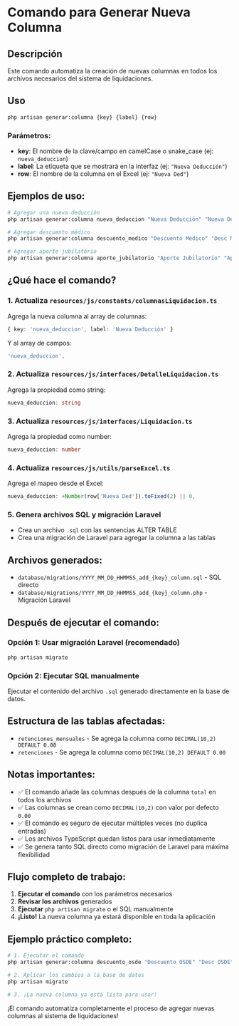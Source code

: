 # Comando para Generar Nueva Columna

## Descripción
Este comando automatiza la creación de nuevas columnas en todos los archivos necesarios del sistema de liquidaciones.

## Uso
```bash
php artisan generar:columna {key} {label} {row}
```

### Parámetros:
- **key**: El nombre de la clave/campo en camelCase o snake_case (ej: `nueva_deduccion`)
- **label**: La etiqueta que se mostrará en la interfaz (ej: `"Nueva Deducción"`)
- **row**: El nombre de la columna en el Excel (ej: `"Nueva Ded"`)

## Ejemplos de uso:
```bash
# Agregar una nueva deducción
php artisan generar:columna nueva_deduccion "Nueva Deducción" "Nueva Ded"

# Agregar descuento médico
php artisan generar:columna descuento_medico "Descuento Médico" "Desc Med"

# Agregar aporte jubilatorio
php artisan generar:columna aporte_jubilatorio "Aporte Jubilatorio" "Ap Jubil"
```

## ¿Qué hace el comando?

### 1. Actualiza `resources/js/constants/columnasLiquidacion.ts`
Agrega la nueva columna al array de columnas:
```typescript
{ key: 'nueva_deduccion', label: 'Nueva Deducción' }
```

Y al array de campos:
```typescript
'nueva_deduccion',
```

### 2. Actualiza `resources/js/interfaces/DetalleLiquidacion.ts`
Agrega la propiedad como string:
```typescript
nueva_deduccion: string
```

### 3. Actualiza `resources/js/interfaces/Liquidacion.ts`
Agrega la propiedad como number:
```typescript
nueva_deduccion: number
```

### 4. Actualiza `resources/js/utils/parseExcel.ts`
Agrega el mapeo desde el Excel:
```typescript
nueva_deduccion: +Number(row['Nueva Ded']).toFixed(2) || 0,
```

### 5. Genera archivos SQL y migración Laravel
- Crea un archivo `.sql` con las sentencias ALTER TABLE
- Crea una migración de Laravel para agregar la columna a las tablas

## Archivos generados:
- `database/migrations/YYYY_MM_DD_HHMMSS_add_{key}_column.sql` - SQL directo
- `database/migrations/YYYY_MM_DD_HHMMSS_add_{key}_column.php` - Migración Laravel

## Después de ejecutar el comando:

### Opción 1: Usar migración Laravel (recomendado)
```bash
php artisan migrate
```

### Opción 2: Ejecutar SQL manualmente
Ejecutar el contenido del archivo `.sql` generado directamente en la base de datos.

## Estructura de las tablas afectadas:
- `retenciones_mensuales` - Se agrega la columna como `DECIMAL(10,2) DEFAULT 0.00`
- `retenciones` - Se agrega la columna como `DECIMAL(10,2) DEFAULT 0.00`

## Notas importantes:
- ✅ El comando añade las columnas después de la columna `total` en todos los archivos
- ✅ Las columnas se crean como `DECIMAL(10,2)` con valor por defecto `0.00`
- ✅ El comando es seguro de ejecutar múltiples veces (no duplica entradas)
- ✅ Los archivos TypeScript quedan listos para usar inmediatamente
- ✅ Se genera tanto SQL directo como migración de Laravel para máxima flexibilidad

## Flujo completo de trabajo:
1. **Ejecutar el comando** con los parámetros necesarios
2. **Revisar los archivos** generados
3. **Ejecutar** `php artisan migrate` o el SQL manualmente
4. **¡Listo!** La nueva columna ya estará disponible en toda la aplicación

## Ejemplo práctico completo:

```bash
# 1. Ejecutar el comando
php artisan generar:columna descuento_osde "Descuento OSDE" "Desc OSDE"

# 2. Aplicar los cambios a la base de datos
php artisan migrate

# 3. ¡La nueva columna ya está lista para usar!
```

¡El comando automatiza completamente el proceso de agregar nuevas columnas al sistema de liquidaciones!
